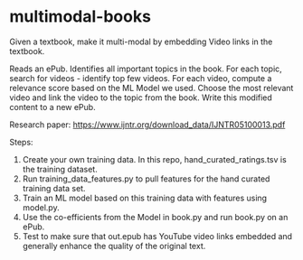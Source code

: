 # multimodal-books
Given a textbook, make it multi-modal by embedding Video links in the textbook.

Reads an ePub. Identifies all important topics in the book. For each topic, search for videos - identify top few videos. For each video, compute a relevance score based on the ML Model we used. Choose the most relevant video and link the video to the topic from the book. Write this modified content to a new ePub.

Research paper: https://www.ijntr.org/download_data/IJNTR05100013.pdf

Steps:
1. Create your own training data. In this repo, hand_curated_ratings.tsv is the training dataset.
2. Run training_data_features.py to pull features for the hand curated training data set.
3. Train an ML model based on this training data with features using model.py.
4. Use the co-efficients from the Model in book.py and run book.py on an ePub.
5. Test to make sure that out.epub has YouTube video links embedded and generally enhance the quality of the original text.
